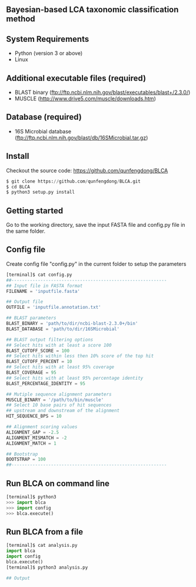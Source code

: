 Bayesian-based LCA taxonomic classification method
--------------------------------------------------

## System Requirements
* Python (version 3 or above)
* Linux

## Additional executable files (required)
* BLAST binary (ftp://ftp.ncbi.nlm.nih.gov/blast/executables/blast+/2.3.0/)
* MUSCLE (http://www.drive5.com/muscle/downloads.htm)

## Database (required)
* 16S Microbial database (ftp://ftp.ncbi.nlm.nih.gov/blast/db/16SMicrobial.tar.gz)

## Install
Checkout the source code: https://github.com/qunfengdong/BLCA
```python
$ git clone https://github.com/qunfengdong/BLCA.git
$ cd BLCA
$ python3 setup.py install
```

## Getting started
Go to the working directory, save the input FASTA file and config.py file in the same folder.

## Config file
Create config file "config.py" in the current folder to setup the parameters
```python
[terminal]$ cat config.py
##-----------------------------------------------------------
## Input file in FASTA format
FILENAME = 'inputfile.fasta'

## Output file
OUTFILE = 'inputfile.annotation.txt'

## BLAST parameters
BLAST_BINARY = 'path/to/dir/ncbi-blast-2.3.0+/bin'
BLAST_DATABASE = 'path/to/dir/16SMicrobial'

## BLAST output filtering options
## Select hits with at least a score 100
BLAST_CUTOFF_SCORE = 100
## Select hits within less then 10% score of the top hit
BLAST_CUTOFF_PERCENT = 10
## Select hits with at least 95% coverage
BLAST_COVERAGE = 95
## Select hits with at least 95% percentage identity
BLAST_PERCENTAGE_IDENTITY = 95

## Mutiple sequence alignment parameters
MUSCLE_BINARY = '/path/to/bin/muscle'
## Select 10 base pairs of hit sequences
## upstream and downstream of the alignment
HIT_SEQUENCE_BPS = 10

## Alignment scoring values
ALIGNMENT_GAP = -2.5
ALIGNMENT_MISMATCH = -2
ALIGNMENT_MATCH = 1

## Bootstrap
BOOTSTRAP = 100
##-----------------------------------------------------------
```

## Run BLCA on command line
```python
[terminal]$ python3
>>> import blca
>>> import config
>>> blca.execute()
```

## Run BLCA from a file
```python
[terminal]$ cat analysis.py
import blca
import config
blca.execute()
[terminal]$ python3 analysis.py

## Output



